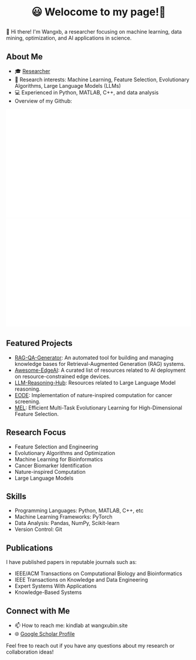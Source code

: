 #  <p align="center"> :smiley: Welocome to my page!👋 </p>

👋 Hi there! I'm Wangxb, a researcher focusing on machine learning, data mining, optimization, and AI applications in science.

## About Me

- 🎓 [Researcher](https://scholar.google.com/citations?user=7iJ-k-sAAAAJ&hl=en)
- 🔬 Research interests: Machine Learning, Feature Selection, Evolutionary Algorithms, Large Language Models (LLMs)
- 💻 Experienced in Python, MATLAB, C++, and data analysis
- Overview of my Github:
<a href="https://github.com/wangxb96">

![](https://github.com/wangxb96/wangxb96/blob/main/generated/overview.svg)
![](https://github.com/wangxb96/wangxb96/blob/main/generated/languages.svg)

</a>

## Featured Projects

- [RAG-QA-Generator](https://github.com/wangxb96/RAG-QA-Generator): An automated tool for building and managing knowledge bases for Retrieval-Augmented Generation (RAG) systems.
- [Awesome-EdgeAI](https://github.com/wangxb96/Awesome-EdgeAI): A curated list of resources related to AI deployment on resource-constrained edge devices.
- [LLM-Reasoning-Hub](https://github.com/wangxb96/LLM-Reasoning-Hub): Resources related to Large Language Model reasoning.
- [EODE](https://github.com/wangxb96/EODE): Implementation of nature-inspired computation for cancer screening.
- [MEL](https://github.com/wangxb96/MEL): Efficient Multi-Task Evolutionary Learning for High-Dimensional Feature Selection.

## Research Focus

- Feature Selection and Engineering
- Evolutionary Algorithms and Optimization
- Machine Learning for Bioinformatics
- Cancer Biomarker Identification
- Nature-inspired Computation
- Large Language Models


## Skills

- Programming Languages: Python, MATLAB, C++, etc
- Machine Learning Frameworks: PyTorch  
- Data Analysis: Pandas, NumPy, Scikit-learn  
- Version Control: Git

## Publications

I have published papers in reputable journals such as:
- IEEE/ACM Transactions on Computational Biology and Bioinformatics
- IEEE Transactions on Knowledge and Data Engineering
- Expert Systems With Applications
- Knowledge-Based Systems

## Connect with Me

- 📫 How to reach me: kindlab at wangxubin.site
- 🌐 [Google Scholar Profile](https://scholar.google.com/citations?user=7iJ-k-sAAAAJ&hl=en)

Feel free to reach out if you have any questions about my research or collaboration ideas!

